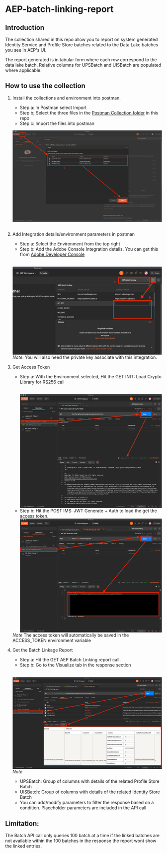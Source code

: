 # AEP-batch-linking-report

## Introduction

The collection shared in this repo allow you to report on system generated Identity Service and Profile Store batches related to the Data Lake batches you see in AEP's UI.

The report generated is in tabular form where each row correspond to the data lake batch. Relative columns for UPSBatch and UISBatch are populated where applicable.

## How to use the collection

1. Install the collections and environment into postman.

   - Step a: In Postman select Import
   - Step b; Select the three files in the [Postman Collection folder](Postman%20Collections) in this repo
   - Step c: Import the files into postman

   <img src="images/Step 1.png" alt="Markdown Monster icon" style="float: left; margin-right: 10px;" /> &nbsp;&nbsp;

2. Add Integration details/environment parameters in postman

   - Step a: Select the Environment from the top right
   - Step b: Add the Adobe Console Integration details. You can get this from [Adobe Developer Console](https://console.adobe.io/)

   &nbsp;<img src="images/Step 2.png" alt="Markdown Monster icon" style="float: left; margin-right: 10px;" />&nbsp;&nbsp;

   _Note_: You will also need the private key associate with this integration.

3. Get Access Token

   - Step a: With the Environment selected, Hit the GET INIT: Load Crypto Library for RS256 call

     &nbsp;<img src="images/Step 3a.png" alt="Markdown Monster icon" style="float: left; margin-right: 10px;" /> &nbsp;

   - Step b: Hit the POST IMS: JWT Generate + Auth to load the get the access token.
     &nbsp;<img src="images/Step 3b.png" alt="Markdown Monster icon" style="float: left; margin-right: 10px;" />&nbsp;

   _Note_ The access token will automatically be saved in the ACCESS_TOKEN environment variable

4. Get the Batch Linkage Report

   - Step a: Hit the GET AEP Batch Linking report call.
   - Step b: Go to the Visualize tab in the response section

   &nbsp;<img src="images/Step 4.png" alt="Markdown Monster icon" style="float: left; margin-right: 10px;" />&nbsp;

   _Note_

   - UPSBatch: Group of columns with details of the related Profile Store Batch
   - UISBatch: Group of columns with details of the related Identity Store Batch
   - You can add/modify parameters to filter the response based on a condition. Placeholder parameters are included in the API call

## Limitation:

The Batch API call only queries 100 batch at a time if the linked batches are not available within the 100 batches in the response the report wont show the linked entries.
